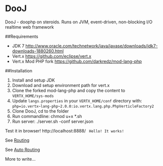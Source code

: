 DooJ
====

DooJ - doophp on steroids. Runs on JVM, event-driven, non-blocking I/O realtime web framework

##Requirements
- JDK 7 http://www.oracle.com/technetwork/java/javase/downloads/jdk7-downloads-1880260.html
- Vert.x https://github.com/eclipse/vert.x
- Vert.x Mod PHP fork https://github.com/darkredz/mod-lang-php

##Installation
1. Install and setup JDK
2. Download and setup environment path for vert.x
3. Clone the forked mod-lang-php and copy the content to `VERTX_HOME/sys-mods`
4. Update `langs.properties` in your `VERTX_HOME/conf` directory with:
`php=io.vertx~lang-php~2.0.0:io.vertx.lang.php.PhpVerticleFactory2`
5. Clone DooJ, cd to the folder
6. Run commandline: chmod u+x *.sh
7. Run server: ./server.sh -conf server.json

Test it in browser! http://localhost:8888/
` Hello! It works!`

See [Routing](https://github.com/darkredz/DooJ/wiki/Routing)

See [Auto Routing](https://github.com/darkredz/DooJ/wiki/Auto-Routing)

More to write...



